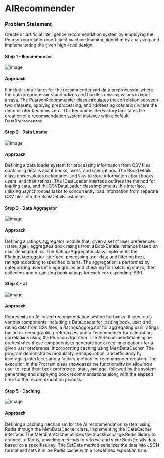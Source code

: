# AIRecommender

### Problem Statement
Create an artificial intelligence recommendation system by employing the Pearson correlation coefficient machine learning algorithm by analysing and implementating the given high-level design.<br>

#### Step 1 - Recommender
![image](https://github.com/Sanjanabharadwaj25/AIRecommender/assets/77878089/3f766abf-bcdd-4770-a3dd-b88c72a59c84)<br>
#### Approach<br>
It includes interfaces for the recommender and data preprocessor, where the data preprocessor standardizes and handles missing values in input arrays. The PearsonRecommender class calculates the correlation between two datasets, applying preprocessing, and addressing scenarios where the denominator becomes zero. The RecommenderFactory facilitates the creation of a recommendation system instance with a default DataPreprocessor. <br>
#### Step 2 - Data Loader
![image](https://github.com/Sanjanabharadwaj25/AIRecommender/assets/77878089/6c479ce3-8e45-4844-858e-a95ab498d348)<br>
#### Approach<br>
Defining a data loader system for processing information from CSV files containing details about books, users, and user ratings. The BookDetails class encapsulates dictionaries and lists to store information about books, users, and their ratings. The IDataLoader interface outlines the method for loading data, and the CSVDataLoader class implements this interface, utilizing asynchronous tasks to concurrently load information from separate CSV files into the BookDetails instance. <br>
#### Step 3 - Data Aggregator
![image](https://github.com/Sanjanabharadwaj25/AIRecommender/assets/77878089/9a18e11a-bc50-4c6f-a473-e87ef7239a6f)<br>
#### Approach<br>
Defining a ratings aggregator module that, given a set of user preferences (state, age), aggregates book ratings from a BookDetails instance based on user demographics. The RatingsAggregator class implements the IRatingsAggregator interface, processing user data and filtering book ratings according to specified criteria. The aggregation is performed by categorizing users into age groups and checking for matching states, then collecting and organizing book ratings for each corresponding ISBN. <br>
#### Step 4 - UI
![image](https://github.com/Sanjanabharadwaj25/AIRecommender/assets/77878089/e2c5d16f-8c7f-4fdd-89aa-d380ed914ebb)<br>
#### Approach<br>
Represents an AI-based recommendation system for books. It integrates various components, including a DataLoader for loading book, user, and rating data from CSV files, a RatingsAggregator for aggregating user ratings based on demographic preferences, and a Recommender for calculating correlations using the Pearson algorithm. The AIRecommendationEngine orchestrates these components to generate book recommendations for a given user preference, incorporating caching using MemDataCacher. The program demonstrates modularity, encapsulation, and efficiency by leveraging interfaces and a factory method for recommender creation. The execution in the Program class showcases the functionality by allowing a user to input their book preference, state, and age, followed by the system generating and displaying book recommendations along with the elapsed time for the recommendation process.<br>
#### Step 5 - Caching
![image](https://github.com/Sanjanabharadwaj25/AIRecommender/assets/77878089/924c057b-a0fc-4c0b-b5ea-1167532dc5f5)<br>
#### Approach<br>
Defining a caching mechanism for the AI recommendation system using Redis through the MemDataCacher class, implementing the IDataCacher interface. The MemDataCacher utilizes the StackExchange.Redis library to connect to Redis, providing methods to retrieve and store BookDetails data based on a specified key. The SetData method serializes the data into JSON format and sets it in the Redis cache with a predefined expiration time.


